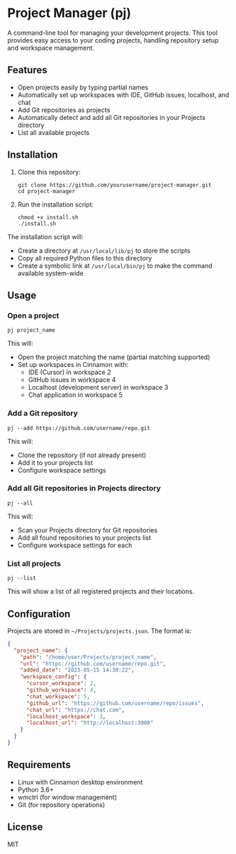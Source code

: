 # Project Manager (pj)

A command-line tool for managing your development projects. This tool provides easy access to your coding projects, handling repository setup and workspace management.

## Features

- Open projects easily by typing partial names
- Automatically set up workspaces with IDE, GitHub issues, localhost, and chat
- Add Git repositories as projects
- Automatically detect and add all Git repositories in your Projects directory
- List all available projects

## Installation

1. Clone this repository:
   ```
   git clone https://github.com/yourusername/project-manager.git
   cd project-manager
   ```

2. Run the installation script:
   ```
   chmod +x install.sh
   ./install.sh
   ```

The installation script will:
- Create a directory at `/usr/local/lib/pj` to store the scripts
- Copy all required Python files to this directory
- Create a symbolic link at `/usr/local/bin/pj` to make the command available system-wide

## Usage

### Open a project
```
pj project_name
```
This will:
- Open the project matching the name (partial matching supported)
- Set up workspaces in Cinnamon with:
  - IDE (Cursor) in workspace 2
  - GitHub issues in workspace 4
  - Localhost (development server) in workspace 3
  - Chat application in workspace 5

### Add a Git repository
```
pj --add https://github.com/username/repo.git
```
This will:
- Clone the repository (if not already present)
- Add it to your projects list
- Configure workspace settings

### Add all Git repositories in Projects directory
```
pj --all
```
This will:
- Scan your Projects directory for Git repositories
- Add all found repositories to your projects list
- Configure workspace settings for each

### List all projects
```
pj --list
```
This will show a list of all registered projects and their locations.

## Configuration

Projects are stored in `~/Projects/projects.json`. The format is:

```json
{
  "project_name": {
    "path": "/home/user/Projects/project_name",
    "url": "https://github.com/username/repo.git",
    "added_date": "2023-05-15 14:30:22",
    "workspace_config": {
      "cursor_workspace": 2,
      "github_workspace": 4,
      "chat_workspace": 5,
      "github_url": "https://github.com/username/repo/issues",
      "chat_url": "https://chat.com",
      "localhost_workspace": 3,
      "localhost_url": "http://localhost:3000"
    }
  }
}
```

## Requirements

- Linux with Cinnamon desktop environment
- Python 3.6+
- wmctrl (for window management)
- Git (for repository operations)

## License

MIT 